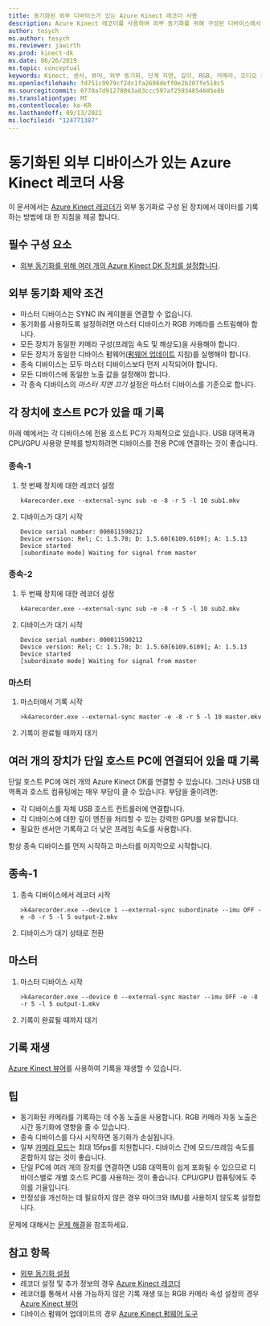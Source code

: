 ```yaml
---
title: 동기화된 외부 디바이스가 있는 Azure Kinect 레코더 사용
description: Azure Kinect 레코더를 사용하여 외부 동기화를 위해 구성된 디바이스에서 데이터를 기록하는 방법에 대해 알아봅니다.
author: tesych
ms.author: tesych
ms.reviewer: jawirth
ms.prod: kinect-dk
ms.date: 06/26/2019
ms.topic: conceptual
keywords: Kinect, 센서, 뷰어, 외부 동기화, 단계 지연, 깊이, RGB, 카메라, 오디오 케이블, 레코더
ms.openlocfilehash: fd751c9979cf2dc1fa2698deff0e2b207fe518c5
ms.sourcegitcommit: 0770a7d91278043a83ccc597af25934854605e8b
ms.translationtype: MT
ms.contentlocale: ko-KR
ms.lasthandoff: 09/13/2021
ms.locfileid: "124771387"
---
```

# <a name="use-azure-kinect-recorder-with-external-synchronized-devices"></a>동기화된 외부 디바이스가 있는 Azure Kinect 레코더 사용

이 문서에서는 [Azure Kinect 레코더가](azure-kinect-recorder.md) 외부 동기화로 구성 된 장치에서 데이터를 기록 하는 방법에 대 한 지침을 제공 합니다.

## <a name="prerequisites"></a>필수 구성 요소

- [외부 동기화를 위해 여러 개의 Azure Kinect DK 장치를 설정합니다](https://support.microsoft.com/help/4494429).

## <a name="external-synchronization-constraints"></a>외부 동기화 제약 조건

- 마스터 디바이스는 SYNC IN 케이블을 연결할 수 없습니다.
- 동기화를 사용하도록 설정하려면 마스터 디바이스가 RGB 카메라를 스트림해야 합니다.
- 모든 장치가 동일한 카메라 구성(프레임 속도 및 해상도)을 사용해야 합니다.
- 모든 장치가 동일한 디바이스 펌웨어([펌웨어 업데이트](update-device-firmware.md) 지침)를 실행해야 합니다.
- 종속 디바이스는 모두 마스터 디바이스보다 먼저 시작되어야 합니다.
- 모든 디바이스에 동일한 노출 값을 설정해야 합니다.
- 각 종속 디바이스의 *마스터 지연 끄기* 설정은 마스터 디바이스를 기준으로 합니다.

## <a name="record-when-each-unit-has-a-host-pc"></a>각 장치에 호스트 PC가 있을 때 기록

아래 예에서는 각 디바이스에 전용 호스트 PC가 자체적으로 있습니다.
USB 대역폭과 CPU/GPU 사용량 문제를 방지하려면 디바이스를 전용 PC에 연결하는 것이 좋습니다.

### <a name="subordinate-1"></a>종속-1

1. 첫 번째 장치에 대한 레코더 설정

      `k4arecorder.exe --external-sync sub -e -8 -r 5 -l 10 sub1.mkv`

2. 디바이스가 대기 시작

    ```console
    Device serial number: 000011590212
    Device version: Rel; C: 1.5.78; D: 1.5.60[6109.6109]; A: 1.5.13
    Device started
    [subordinate mode] Waiting for signal from master
    ```

### <a name="subordinate-2"></a>종속-2

1. 두 번째 장치에 대한 레코더 설정

    `k4arecorder.exe --external-sync sub -e -8 -r 5 -l 10 sub2.mkv`

2. 디바이스가 대기 시작

    ```console
    Device serial number: 000011590212
    Device version: Rel; C: 1.5.78; D: 1.5.60[6109.6109]; A: 1.5.13
    Device started
    [subordinate mode] Waiting for signal from master
    ```

### <a name="master"></a>마스터

1. 마스터에서 기록 시작

    `>k4arecorder.exe --external-sync master -e -8 -r 5 -l 10 master.mkv`

2. 기록이 완료될 때까지 대기

## <a name="recording-when-multiple-units-connected-to-single-host-pc"></a>여러 개의 장치가 단일 호스트 PC에 연결되어 있을 때 기록

단일 호스트 PC에 여러 개의 Azure Kinect DK를 연결할 수 있습니다. 그러나 USB 대역폭과 호스트 컴퓨팅에는 매우 부담이 클 수 있습니다. 부담을 줄이려면:

- 각 디바이스를 자체 USB 호스트 컨트롤러에 연결합니다.
- 각 디바이스에 대한 깊이 엔진을 처리할 수 있는 강력한 GPU를 보유합니다.
- 필요한 센서만 기록하고 더 낮은 프레임 속도를 사용합니다.

항상 종속 디바이스를 먼저 시작하고 마스터를 마지막으로 시작합니다.

## <a name="subordinate-1"></a>종속-1

1. 종속 디바이스에서 레코더 시작

    `>k4arecorder.exe --device 1 --external-sync subordinate --imu OFF -e -8 -r 5 -l 5 output-2.mkv`

2. 디바이스가 대기 상태로 전환

## <a name="master"></a>마스터

1. 마스터 디바이스 시작

    `>k4arecorder.exe --device 0 --external-sync master --imu OFF -e -8 -r 5 -l 5 output-1.mkv`

2. 기록이 완료될 때까지 대기

## <a name="playing-recording"></a>기록 재생

[Azure Kinect 뷰어](azure-kinect-viewer.md)를 사용하여 기록을 재생할 수 있습니다.



## <a name="tips"></a>팁

- 동기화된 카메라를 기록하는 데 수동 노출을 사용합니다. RGB 카메라 자동 노출은 시간 동기화에 영향을 줄 수 있습니다.
- 종속 디바이스를 다시 시작하면 동기화가 손실됩니다.
- 일부 [카메라 모드](hardware-specification.md#depth-camera-supported-operating-modes)는 최대 15fps를 지원합니다. 디바이스 간에 모드/프레임 속도를 혼합하지 않는 것이 좋습니다.
- 단일 PC에 여러 개의 장치를 연결하면 USB 대역폭이 쉽게 포화될 수 있으므로 디바이스별로 개별 호스트 PC를 사용하는 것이 좋습니다. CPU/GPU 컴퓨팅에도 주의를 기울입니다.
- 안정성을 개선하는 데 필요하지 않은 경우 마이크와 IMU를 사용하지 않도록 설정합니다.

문제에 대해서는 [문제 해결](troubleshooting.md)을 참조하세요.

## <a name="see-also"></a>참고 항목

- [외부 동기화 설정](https://support.microsoft.com/help/4494429/sync-multiple-devices)
- 레코더 설정 및 추가 정보의 경우 [Azure Kinect 레코더](azure-kinect-recorder.md)
- 레코더를 통해서 사용 가능하지 않은 기록 재생 또는 RGB 카메라 속성 설정의 경우 [Azure Kinect 뷰어](azure-kinect-viewer.md)
- 디바이스 펌웨어 업데이트의 경우 [Azure Kinect 펌웨어 도구](azure-kinect-firmware-tool.md)
